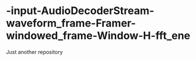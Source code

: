# -input-AudioDecoderStream-waveform_frame-Framer-windowed_frame-Window-H-fft_ene
Just another repository
